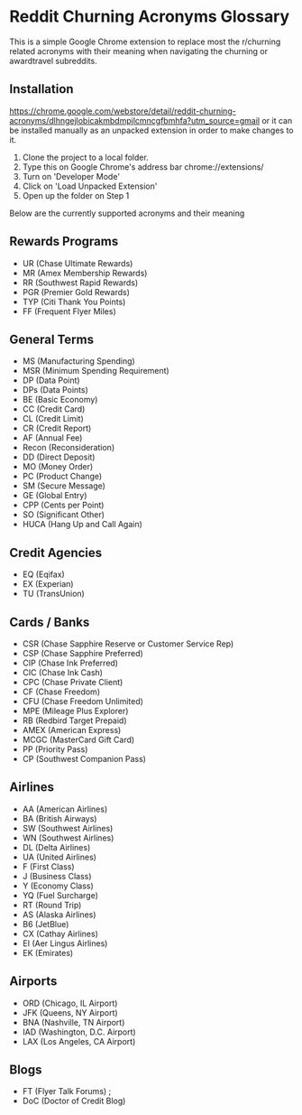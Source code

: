 # Reddit Churning Acronyms Glossary
This is a simple Google Chrome extension to replace most the r/churning related acronyms with their meaning when navigating the churning or awardtravel subreddits. 

## Installation
https://chrome.google.com/webstore/detail/reddit-churning-acronyms/dlhngejlobicakmbdmpjlcmncgfbmhfa?utm_source=gmail
or it can be installed manually as an unpacked extension in order to make changes to it.

1. Clone the project to a local folder. 
2. Type this on Google Chrome's address bar chrome://extensions/ 
3. Turn on 'Developer Mode'
4. Click on 'Load Unpacked Extension'
5. Open up the folder on Step 1



Below are the currently supported acronyms and their meaning

## Rewards Programs
* UR (Chase Ultimate Rewards)
* MR (Amex Membership Rewards) 
* RR (Southwest Rapid Rewards) 
* PGR (Premier Gold Rewards) 
* TYP (Citi Thank You Points) 
* FF (Frequent Flyer Miles) 

## General Terms
* MS (Manufacturing Spending) 
* MSR (Minimum Spending Requirement)
* DP (Data Point) 
* DPs (Data Points)
* BE (Basic Economy) 
* CC (Credit Card)
* CL (Credit Limit) 
* CR (Credit Report) 
* AF (Annual Fee) 
* Recon (Reconsideration) 
* DD (Direct Deposit) 
* MO (Money Order)
* PC (Product Change) 
* SM (Secure Message) 
* GE (Global Entry)
* CPP (Cents per Point) 
* SO (Significant Other) 
* HUCA (Hang Up and Call Again)

## Credit Agencies
* EQ (Eqifax) 
* EX (Experian) 
* TU (TransUnion) 

## Cards / Banks
* CSR (Chase Sapphire Reserve or Customer Service Rep)
* CSP (Chase Sapphire Preferred)
* CIP (Chase Ink Preferred) 
* CIC (Chase Ink Cash) 
* CPC (Chase Private Client) 
* CF (Chase Freedom) 
* CFU (Chase Freedom Unlimited) 
* MPE (Mileage Plus Explorer) 
* RB (Redbird Target Prepaid)
* AMEX (American Express) 
* MCGC (MasterCard Gift Card) 
* PP (Priority Pass) 
* CP (Southwest Companion Pass)
             
## Airlines
* AA (American Airlines) 
* BA (British Airways) 
* SW (Southwest Airlines)
* WN (Southwest Airlines)
* DL (Delta Airlines) 
* UA (United Airlines)
* F (First Class) 
* J (Business Class)
* Y (Economy Class) 
* YQ (Fuel Surcharge)
* RT (Round Trip) 
* AS (Alaska Airlines)
* B6 (JetBlue)
* CX (Cathay Airlines)
* EI (Aer Lingus Airlines)
* EK (Emirates)

## Airports
* ORD (Chicago, IL Airport)
* JFK (Queens, NY Airport)
* BNA (Nashville, TN Airport)
* IAD (Washington, D.C. Airport)
* LAX (Los Angeles, CA Airport)

## Blogs
* FT (Flyer Talk Forums) ;
* DoC (Doctor of Credit Blog)
